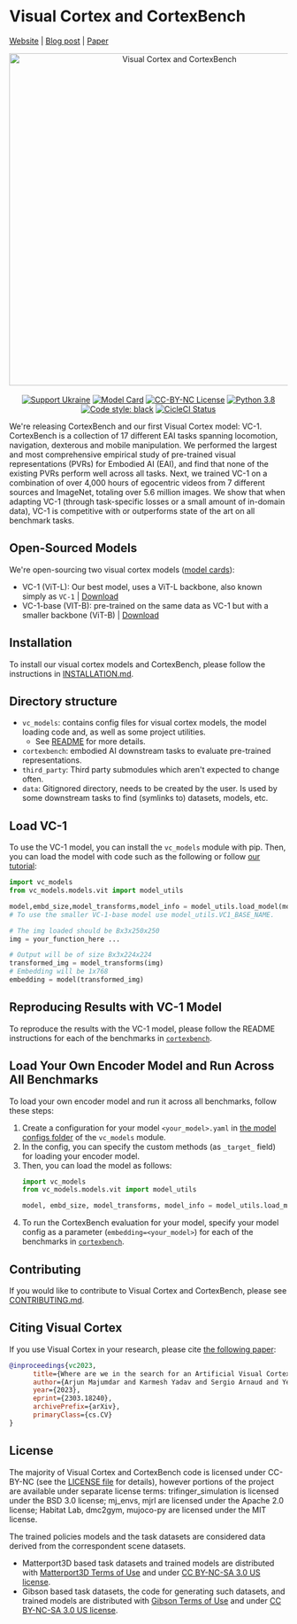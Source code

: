 # Visual Cortex and CortexBench
[Website](https://eai-vc.github.io/) | [Blog post](https://ai.facebook.com/blog/robots-learning-video-simulation-artificial-visual-cortex-vc-1) | [Paper](https://arxiv.org/abs/2303.18240)

<p align="center">
  <img src="res/img/vc1_teaser.gif" alt="Visual Cortex and CortexBench" width="600">

  <br />
  <br />
  <a href="https://opensource.fb.com/support-ukraine"><img alt="Support Ukraine" src="https://img.shields.io/badge/Support-Ukraine-FFD500?style=flat&labelColor=005BBB" /></a>
  <a href="./MODEL_CARD.md"><img alt="Model Card" src="https://img.shields.io/badge/model--card-VC--1-green.svg" /></a>
  <a href="./LICENSE"><img alt="CC-BY-NC License" src="https://img.shields.io/badge/license-CC--BY--NC-blue.svg" /></a>
  <a href="Python 3.8"><img alt="Python 3.8" src="https://img.shields.io/badge/python-3.8-blue.svg" /></a>
  <a href="https://github.com/psf/black"><img alt="Code style: black" src="https://img.shields.io/badge/code%20style-black-000000.svg" /></a>
  <a href="https://app.circleci.com/pipelines/github/facebookresearch/eai-vc/"><img alt="CicleCI Status" src="https://dl.circleci.com/status-badge/img/gh/facebookresearch/eai-vc/tree/main.svg?style=shield&circle-token=dbbc3a068a155612bcafee8483cac9bf0dda1231" /></a>
</p>


We're releasing CortexBench and our first Visual Cortex model: VC-1. CortexBench is a collection of 17 different EAI tasks spanning locomotion, navigation, dexterous and mobile manipulation. We performed the largest and most comprehensive empirical study of pre-trained visual representations (PVRs) for Embodied AI (EAI), and find that none of the existing PVRs perform well across all tasks. Next, we trained VC-1 on a combination of over 4,000 hours of egocentric videos from 7 different sources and ImageNet, totaling over 5.6 million images. We show that when adapting VC-1 (through task-specific losses or a small amount of in-domain data), VC-1 is competitive with or outperforms state of the art on all benchmark tasks.

## Open-Sourced Models
We're open-sourcing two visual cortex models ([model cards](./MODEL_CARD.md)):
* VC-1 (ViT-L): Our best model, uses a ViT-L backbone, also known simply as `VC-1` | [Download](https://dl.fbaipublicfiles.com/eai-vc/vc1_vitl.pth)
* VC-1-base (VIT-B): pre-trained on the same data as VC-1 but with a smaller backbone (ViT-B) | [Download](https://dl.fbaipublicfiles.com/eai-vc/vc1_vitb.pth)

## Installation

To install our visual cortex models and CortexBench, please follow the instructions in [INSTALLATION.md](INSTALLATION.md).

## Directory structure

- `vc_models`: contains config files for visual cortex models, the model loading code and, as well as some project utilities.
    - See [README](./vc-models/README.md) for more details.
- `cortexbench`: embodied AI downstream tasks to evaluate pre-trained representations.
- `third_party`: Third party submodules which aren't expected to change often.
- `data`: Gitignored directory, needs to be created by the user. Is used by some downstream tasks to find (symlinks to) datasets, models, etc.

## Load VC-1 

To use the VC-1 model, you can install the `vc_models` module with pip. Then, you can load the model with code such as the following or follow [our tutorial](./tutorial/tutorial_vc.ipynb):
```python
import vc_models
from vc_models.models.vit import model_utils

model,embd_size,model_transforms,model_info = model_utils.load_model(model_utils.VC1_LARGE_NAME)
# To use the smaller VC-1-base model use model_utils.VC1_BASE_NAME.

# The img loaded should be Bx3x250x250
img = your_function_here ...

# Output will be of size Bx3x224x224
transformed_img = model_transforms(img)
# Embedding will be 1x768
embedding = model(transformed_img)
```

## Reproducing Results with VC-1 Model
To reproduce the results with the VC-1 model, please follow the README instructions for each of the benchmarks in [`cortexbench`](./cortexbench/).


## Load Your Own Encoder Model and Run Across All Benchmarks
To load your own encoder model and run it across all benchmarks, follow these steps:
1. Create a configuration for your model `<your_model>.yaml` in  [the model configs folder](vc_models/src/vc_models/conf/model/) of the `vc_models` module.
1. In the config, you can specify the custom methods (as `_target_` field) for loading your encoder model.
1. Then, you can load the model as follows:
    ```python
    import vc_models
    from vc_models.models.vit import model_utils

    model, embd_size, model_transforms, model_info = model_utils.load_model(<your_model>)
    ```
1. To run the CortexBench evaluation for your model, specify your model config as a parameter (`embedding=<your_model>`) for each of the benchmarks in [`cortexbench`](./cortexbench/).

## Contributing

If you would like to contribute to Visual Cortex and CortexBench, please see [CONTRIBUTING.md](CONTRIBUTING.md).

## Citing Visual Cortex
If you use Visual Cortex in your research, please cite [the following paper](https://arxiv.org/abs/2303.18240):

```bibtex
@inproceedings{vc2023,
      title={Where are we in the search for an Artificial Visual Cortex for Embodied Intelligence?}, 
      author={Arjun Majumdar and Karmesh Yadav and Sergio Arnaud and Yecheng Jason Ma and Claire Chen and Sneha Silwal and Aryan Jain and Vincent-Pierre Berges and Pieter Abbeel and Jitendra Malik and Dhruv Batra and Yixin Lin and Oleksandr Maksymets and Aravind Rajeswaran and Franziska Meier},
      year={2023},
      eprint={2303.18240},
      archivePrefix={arXiv},
      primaryClass={cs.CV}
}
```

## License
The majority of Visual Cortex and CortexBench code is licensed under CC-BY-NC (see the [LICENSE file](/LICENSE) for details), however portions of the project are available under separate license terms: trifinger_simulation is licensed under the BSD 3.0 license; mj_envs, mjrl are licensed under the Apache 2.0 license; Habitat Lab, dmc2gym, mujoco-py are licensed under the MIT license.

The trained policies models and the task datasets are considered data derived from the correspondent scene datasets.

- Matterport3D based task datasets and trained models are distributed with [Matterport3D Terms of Use](http://kaldir.vc.in.tum.de/matterport/MP_TOS.pdf) and under [CC BY-NC-SA 3.0 US license](https://creativecommons.org/licenses/by-nc-sa/3.0/us/).
- Gibson based task datasets, the code for generating such datasets, and trained models are distributed with [Gibson Terms of Use](https://storage.googleapis.com/gibson_material/Agreement%20GDS%2006-04-18.pdf) and under [CC BY-NC-SA 3.0 US license](https://creativecommons.org/licenses/by-nc-sa/3.0/us/).
